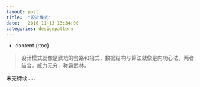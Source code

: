 ```yaml
---
layout: post
title:  "设计模式"
date:   2016-11-13 13:34:00
categories: designpattern
---
```


* content
{:toc}

> 设计模式就像是武功的套路和招式，数据结构与算法就像是内功心法，两者结合，威力无穷，称霸武林。

未完待续.....